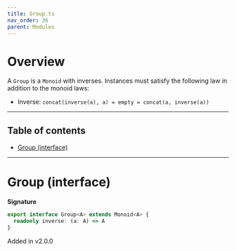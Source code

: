 ```yaml
---
title: Group.ts
nav_order: 36
parent: Modules
---
```


# Overview

A `Group` is a `Monoid` with inverses. Instances must satisfy the following law in addition to the monoid laws:

- Inverse: `concat(inverse(a), a) = empty = concat(a, inverse(a))`

---

<h2 class="text-delta">Table of contents</h2>

- [Group (interface)](#group-interface)

---

# Group (interface)

**Signature**

```ts
export interface Group<A> extends Monoid<A> {
  readonly inverse: (a: A) => A
}
```

Added in v2.0.0

